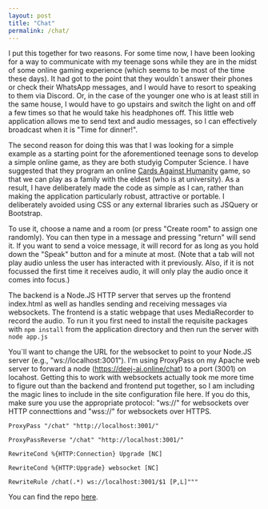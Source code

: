```yaml
---
layout: post
title: "Chat"
permalink: /chat/
---
```

I put this together for two reasons. For some time now, I have been looking for a way to communicate with my teenage sons while they are in the midst of some online gaming experience (which seems to be most of the time these days). It had got to the point that they wouldn´t answer their phones or check their WhatsApp messages, and I would have to resort to speaking to them via Discord. Or, in the case of the younger one who is at least still in the same house, I would have to go upstairs and switch the light on and off a few times so that he would take his headphones off. This little web application allows me to send text and audio messages, so I can effectively broadcast when it is "Time for dinner!".
<!--more-->

The second reason for doing this was that I was looking for a simple example as a starting point for the aforementioned teenage sons to develop a simple online game, as they are both studyig Computer Science. I have suggested that they program an online [Cards Against Humanity](https://cardsagainsthumanity.com/) game, so that we can play as a family with the eldest (who is at university). As a result, I have deliberately made the code as simple as I can, rather than making the application particularly robust, attractive or portable. I deliberately avoided using CSS or any external libraries such as JSQuery or Bootstrap.

To use it, choose a name and a room (or press "Create room" to assign one randomly). You can then type in a message and pressing "return" will send it. If you want to send a voice message, it will record for as long as you hold down the "Speak" button and for a minute at most. (Note that a tab will not play audio unless the user has interacted with it previously. Also, if it is not focussed the first time it receives audio, it will only play the audio once it comes into focus.)

The backend is a Node.JS HTTP server that serves up the frontend index.html as well as handles sending and receiving messages via websockets. The frontend is a static webpage that uses MediaRecorder to record the audio. To run it you first need to install the requisite packages with
```npm install```
from the application directory and then run the server with
```node app.js```

You´ll want to change the URL for the websocket to point to your Node.JS server (e.g., "ws://localhost:3001"). I'm using ProxyPass on my Apache web server to forward a node (https://deej-ai.online/chat) to a port (3001) on locahost. Getting this to work with websockets actually took me more time to figure out than the backend and frontend put together, so I am including the magic lines to include in the site configuration file here. If you do this, make sure you use the appropriate protocol: "ws://" for websockets over HTTP connecttions and "wss://" for websockets over HTTPS.

```ProxyPass "/chat" "http://localhost:3001/"```

```ProxyPassReverse "/chat" "http://localhost:3001/"```

```RewriteCond %{HTTP:Connection} Upgrade [NC]```

```RewriteCond %{HTTP:Upgrade} websocket [NC]```

```RewriteRule /chat(.*) ws://localhost:3001/$1 [P,L]"""```

You can find the repo [here](https://github.com/teticio/chat).
